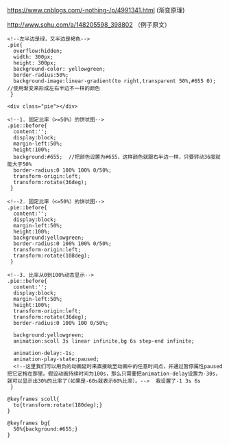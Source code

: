 https://www.cnblogs.com/-nothing-/p/4991341.html  (渐变原理)
<!--100*Math.sin(36*Math.PI/180)/(Math.sqrt(2)*Math.cos(9*Math.PI/180))
42.08077798377318 第一个参数为角度，如图中将圆分为10等分，那么角度为360/10=36°，“度”用deg表示。
为了出现颜色骤停的直线而不是渐变色，在颜色过渡位置使用了属性值transparent。
百分比计算的是颜色所占整个区域的面积，计算公式为：100*sin36/(sqrt(2)*cos9)-->

http://www.sohu.com/a/148205598_398802  （例子原文）
```
<!--左半边是绿，又半边是褐色-->
.pie{
  overflow:hidden;
  width: 300px;
  height: 300px;
  background-color: yellowgreen;
  border-radius:50%;
  background-image:linear-gradient(to right,transparent 50%,#655 0);  //使用渐变来形成左右半边不一样的颜色
 }

<div class="pie"></div>
```
```
<!--1. 固定比率（>=50%）的饼状图-->
.pie::before{
  content:'';
  display:block;
  margin-left:50%;
  height:100%; 
  background:#655;  //把颜色设置为#655，这样颜色就跟右半边一样，只要转动36度就能大于50%
  border-radius:0 100% 100% 0/50%;
  transform-origin:left;
  transform:rotate(36deg);
 }
```
```
<!--2. 固定比率（<=50%）的饼状图-->
.pie::before{
  content:'';
  display:block;
  margin-left:50%;
  height:100%; 
  background:yellowgreen;
  border-radius:0 100% 100% 0/50%;
  transform-origin:left;
  transform:rotate(108deg);
 }
```
```
<!--3. 比率从0到100%动态显示-->
.pie::before{
  content:'';
  display:block;
  margin-left:50%;
  height:100%; 
  transform-origin:left;
  transform:rotate(36deg);
  border-radius:0 100% 100 0/50%;

  background:yellowgreen;
  animation:scoll 3s linear infinite,bg 6s step-end infinite;

  animation-delay:-1s;
  animation-play-state:paused;
  <!--这里我们可以用负的动画延时来直接眺至动画中的任意时间点，并通过暂停属性paused把它定格在那里。假设动画持续时间为100s，那么只需要把animation-delay设置为-30s，就可以显示出30%的比率了(如果是-60s就表示60%比率）。-->  我设置了-1 3s 6s
 }

@keyframes scoll{
  to{transform:rotate(180deg);}
}

@keyframes bg{
  50%{background:#655;}
}


```